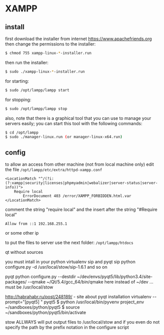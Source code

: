 # XAMPP
 
## install
first download the installer from internet https://www.apachefriends.org
then change the permissions to the installer:
```sh
$ chmod 755 xampp-linux-*-installer.run
```
 
then run the installer:
```sh
$ sudo ./xampp-linux-*-installer.run
```

for starting:
```sh
$ sudo /opt/lampp/lampp start
```

for stopping:
```sh
$ sudo /opt/lampp/lampp stop
```

also, note that there is a graphical tool that you can use 
to manage your servers easily;
you can start this tool with the following commands:
```sh
$ cd /opt/lampp	
$ sudo ./manager-linux.run (or manager-linux-x64.run)
```


## config
to allow an access from other machine (not from local machine only)
edit the file `/opt/lampp/etc/extra/httpd-xampp.conf`
```
<LocationMatch "^/(?i:(?:xampp|security|licenses|phpmyadmin|webalizer|server-status|server-info))">
    Require local    
        ErrorDocument 403 /error/XAMPP_FORBIDDEN.html.var
</LocationMatch>
```

comment the string "require local"
and the insert after the string "#Require local"
```
Allow from ::1 192.168.255.1
```
or some other ip 

to put the files to server use the next folder:
`/opt/lampp/htdocs`



qt
without sources 

you must intall in your python virtualenv sip and pyqt
sip
python configure.py -d /usr/local/stow/sip-1.6.1 
and so on

pyqt
python configure.py --destdir ~/dev/envs/pyqt5/lib/python3.4/site-packages/ --qmake ~/Qt/5.4/gcc_64/bin/qmake
here instead of ~/dev ... must be /usr/local/stow

http://habrahabr.ru/post/248189/ - site about pyqt installation
virtualenv --prompt="[pyqt5] " pyqt5
$ python /usr/local/bin/pyvenv project_env ~/sandboxes/python/pyqt5
$ source ~/sandboxes/python/pyqt5/bin/activate


stow ALLWAYS will put output files to /usr/local/stow 
and if you even do not specify the path by the prefix notation in the configure script

